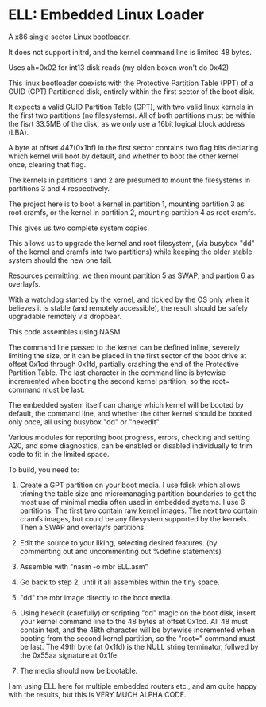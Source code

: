 ELL: Embedded Linux Loader
==========================

A x86 single sector Linux bootloader.

It does not support initrd, and the kernel command line is limited 48 bytes.

Uses ah=0x02 for int13 disk reads (my olden boxen won't do 0x42)

This linux bootloader coexists with the Protective Partition Table (PPT)
of a GUID (GPT) Partitioned disk, entirely within the first sector of the
boot disk.

It expects a valid GUID Partition Table (GPT), with two valid linux
kernels in the first two partitions (no filesystems).
All of both partitions must be within the fisrt 33.5MB of the disk,
as we only use a 16bit logical block address (LBA).

A byte at offset 447(0x1bf) in the first sector contains two flag bits
declaring which kernel will boot by default, and whether to boot
the other kernel once, clearing that flag.

The kernels in partitions 1 and 2 are presumed to mount the filesystems
in partitions 3 and 4 respectively.

The project here is to boot a kernel in partition 1, mounting
partition 3 as root cramfs, or the kernel in partition 2, mounting
partition 4 as root cramfs.

This gives us two complete system copies.

This allows us to upgrade the kernel and root filesystem,
(via busybox "dd" of the kernel and cramfs into two partitions)
while keeping the older stable system should the new one fail.

Resources permitting, we then mount partition 5 as SWAP, and
partion 6 as overlayfs.

With a watchdog started by the kernel, and tickled by the OS
only when it believes it is stable (and remotely accessible),
the result should be safely upgradable remotely via dropbear.

This code assembles using NASM.

The command line passed to the kernel can be defined inline,
severely limiting the size, or it can be placed in the first
sector of the boot drive at offset 0x1cd through 0x1fd, partially
crashing the end of the Protective Partition Table. The last
character in the command line is bytewise incremented when
booting the second kernel partition, so the root= command must
be last.

The embedded system itself can change which kernel will be booted
by default, the command line, and whether the other kernel should
be booted only once, all using busybox "dd" or "hexedit".

Various modules for reporting boot progress, errors, checking and
setting A20, and some diagnostics, can be enabled or disabled
individually to trim code to fit in the limited space.

To build, you need to:

1. Create a GPT partition on your boot media. I use fdisk which
   allows triming the table size and micromanaging partition
   boundaries to get the most use of minimal media often used
   in embedded systems. I use 6 partitions. The first two contain
   raw kernel images. The next two contain cramfs images, but could
   be any filesystem supported by the kernels. Then a SWAP and
   overlayfs partitions.

2. Edit the source to your liking, selecting desired features.
   (by commenting out and uncommenting out %define statements)

3. Assemble with "nasm -o mbr ELL.asm"

4. Go back to step 2, until it all assembles within the tiny space.

5. "dd" the mbr image directly to the boot media.

6. Using hexedit (carefully) or scripting "dd" magic on the boot disk,
   insert your kernel command line to the 48 bytes at offset 0x1cd.
   All 48 must contain text, and the 48th character will be bytewise
   incremented when booting from the second kernel partition, so the
   "root=" command must be last. The 49th byte (at 0x1fd) is the NULL
   string terminator, follwed by the 0x55aa signature at 0x1fe.

7. The media should now be bootable.

I am using ELL here for multiple embedded routers etc., and am quite
happy with the results, but this is VERY MUCH ALPHA CODE.

